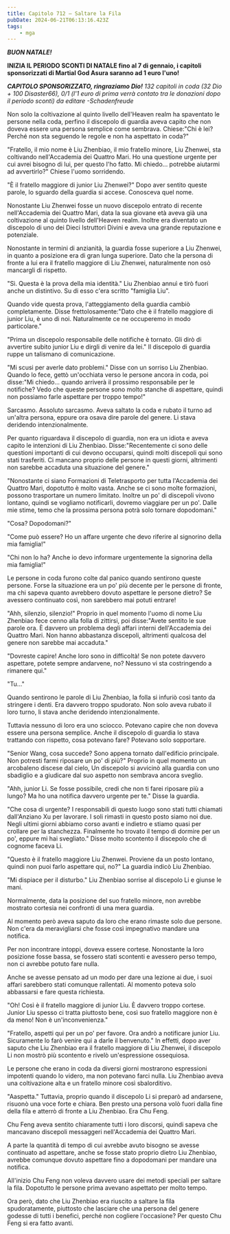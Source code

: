 ```yaml
---
title: Capitolo 712 – Saltare la Fila
pubDate: 2024-06-21T06:13:16.423Z
tags:
    - mga
---
```



<em><strong>BUON NATALE!</strong></em>


<strong>INIZIA IL PERIODO SCONTI DI NATALE fino al 7 di gennaio, i capitoli sponsorizzati di Martial God Asura saranno ad 1 euro l'uno!</strong>


<em><strong>CAPITOLO SPONSORIZZATO, ringraziamo Dio!</strong>
132 capitoli in coda (32 Dio + 100 Disaster66), 0/1 (l'1 euro di prima verrà contato tra le donazioni dopo il periodo sconti)
da editare
-Schadenfreude</em>


Non solo la coltivazione al quinto livello dell'Heaven realm ha spaventato le persone nella coda, perfino il discepolo di guardia aveva capito che non doveva essere una persona semplice come sembrava. Chiese:"Chi è lei? Perché non sta seguendo le regole e non ha aspettato in coda?"


"Fratello, il mio nome è Liu Zhenbiao, il mio fratello minore, Liu Zhenwei, sta coltivando nell'Accademia dei Quattro Mari. Ho una questione urgente per cui avrei bisogno di lui, per questo l'ho fatto. Mi chiedo... potrebbe aiutarmi ad avvertirlo?" Chiese l'uomo sorridendo.


"È il fratello maggiore di junior Liu Zhenwei?" Dopo aver sentito queste parole, lo sguardo della guardia si accese. Conosceva quel nome.


Nonostante Liu Zhenwei fosse un nuovo discepolo entrato di recente nell'Accademia dei Quattro Mari, data la sua giovane età aveva già una coltivazione al quinto livello dell'Heaven realm. Inoltre era diventato un discepolo di uno dei Dieci Istruttori Divini e aveva una grande reputazione e potenziale.


Nonostante in termini di anzianità, la guardia fosse superiore a Liu Zhenwei, in quanto a posizione era di gran lunga superiore. Dato che la persona di fronte a lui era il fratello maggiore di Liu Zhenwei, naturalmente non osò mancargli di rispetto.


"Sì. Questa è la prova della mia identità." Liu Zhenbiao annuì e tirò fuori anche un distintivo. Su di esso c'era scritto "famiglia Liu".


Quando vide questa prova, l'atteggiamento della guardia cambiò completamente. Disse frettolosamente:"Dato che è il fratello maggiore di junior Liu, è uno di noi. Naturalmente ce ne occuperemo in modo particolare."


"Prima un discepolo responsabile delle notifiche è tornato. Gli dirò di avvertire subito junior Liu e dirgli di venire da lei." Il discepolo di guardia ruppe un talismano di comunicazione.


"Mi scusi per averle dato problemi." Disse con un sorriso Liu Zhenbiao. Quando lo fece, gettò un'occhiata verso le persone ancora in coda, poi disse:"Mi chiedo... quando arriverà il prossimo responsabile per le notifiche? Vedo che queste persone sono molto stanche di aspettare, quindi non possiamo farle aspettare per troppo tempo!"


Sarcasmo. Assoluto sarcasmo. Aveva saltato la coda e rubato il turno ad un'altra persona, eppure ora osava dire parole del genere. Li stava deridendo intenzionalmente.


Per quanto riguardava il discepolo di guardia, non era un idiota e aveva capito le intenzioni di Liu Zhenbiao. Disse:"Recentemente ci sono delle questioni importanti di cui devono occuparsi, quindi molti discepoli qui sono stati trasferiti. Ci mancano proprio delle persone in questi giorni, altrimenti non sarebbe accaduta una situazione del genere."


"Nonostante ci siano Formazioni di Teletrasporto per tutta l'Accademia dei Quattro Mari, dopotutto è molto vasta. Anche se ci sono molte formazioni, possono trasportare un numero limitato. Inoltre un po' di discepoli vivono lontano, quindi se vogliamo notificarli, dovremo viaggiare per un po'. Dalle mie stime, temo che la prossima persona potrà solo tornare dopodomani."


"Cosa? Dopodomani?"


"Come può essere? Ho un affare urgente che devo riferire al signorino della mia famiglia!"


"Chi non lo ha? Anche io devo informare urgentemente la signorina della mia famiglia!"


Le persone in coda furono colte dal panico quando sentirono queste persone. Forse la situazione era un po' più decente per le persone di fronte, ma chi sapeva quanto avrebbero dovuto aspettare le persone dietro? Se avessero continuato così, non sarebbero mai potuti entrare!


"Ahh, silenzio, silenzio!" Proprio in quel momento l'uomo di nome Liu Zhenbiao fece cenno alla folla di zittirsi, poi disse:"Avete sentito le sue parole ora. È davvero un problema degli affari interni dell'Accademia dei Quattro Mari. Non hanno abbastanza discepoli, altrimenti qualcosa del genere non sarebbe mai accaduta."


"Dovreste capire! Anche loro sono in difficoltà! Se non potete davvero aspettare, potete sempre andarvene, no? Nessuno vi sta costringendo a rimanere qui."


"Tu..."


Quando sentirono le parole di Liu Zhenbiao, la folla si infuriò così tanto da stringere i denti. Era davvero troppo spudorato. Non solo aveva rubato il loro turno, li stava anche deridendo intenzionalmente.


Tuttavia nessuno di loro era uno sciocco. Potevano capire che non doveva essere una persona semplice. Anche il discepolo di guardia lo stava trattando con rispetto, cosa potevano fare? Potevano solo sopportare.


 "Senior Wang, cosa succede? Sono appena tornato dall'edificio principale. Non potresti farmi riposare un po' di più?" Proprio in quel momento un arcobaleno discese dal cielo, Un discepolo si avvicinò alla guardia con uno sbadiglio e a giudicare dal suo aspetto non sembrava ancora sveglio.


"Ahh, junior Li. Se fosse possibile, credi che non ti farei riposare più a lungo? Ma ho una notifica davvero urgente per te." Disse la guardia.


"Che cosa di urgente? I responsabili di questo luogo sono stati tutti chiamati dall'Anziano Xu per lavorare. I soli rimasti in questo posto siamo noi due. Negli ultimi giorni abbiamo corso avanti e indietro e stiamo quasi per crollare per la stanchezza. Finalmente ho trovato il tempo di dormire per un po', eppure mi hai svegliato." Disse molto scontento il discepolo che di cognome faceva Li.


"Questo è il fratello maggiore Liu Zhenwei. Proviene da un posto lontano, quindi non puoi farlo aspettare qui, no?" La guardia indicò Liu Zhenbiao.


"Mi dispiace per il disturbo." Liu Zhenbiao sorrise al discepolo Li e giunse le mani.


Normalmente, data la posizione del suo fratello minore, non avrebbe mostrato cortesia nei confronti di una mera guardia.


Al momento però aveva saputo da loro che erano rimaste solo due persone. Non c'era da meravigliarsi che fosse così impegnativo mandare una notifica.


Per non incontrare intoppi, doveva essere cortese. Nonostante la loro posizione fosse bassa, se fossero stati scontenti e avessero perso tempo, non ci avrebbe potuto fare nulla.


Anche se avesse pensato ad un modo per dare una lezione ai due, i suoi affari sarebbero stati comunque rallentati. Al momento poteva solo abbassarsi e fare questa richiesta.


"Oh! Così è il fratello maggiore di junior Liu. È davvero troppo cortese. Junior Liu spesso ci tratta piuttosto bene, così suo fratello maggiore non è da meno! Non è un'inconvenienza."


"Fratello, aspetti qui per un po' per favore. Ora andrò a notificare junior Liu. Sicuramente lo farò venire qui a darle il benvenuto." In effetti, dopo aver saputo che Liu Zhenbiao era il fratello maggiore di Liu Zhenwei, il discepolo Li non mostrò più scontento e rivelò un'espressione ossequiosa.


Le persone che erano in coda da diversi giorni mostrarono espressioni impotenti quando lo videro, ma non potevano farci nulla. Liu Zhenbiao aveva una coltivazione alta e un fratello minore così sbalorditivo.


"Aaspetta." Tuttavia, proprio quando il discepolo Li si preparò ad andarsene, risuonò una voce forte e chiara. Ben presto una persona volò fuori dalla fine della fila e atterrò di fronte a Liu Zhenbiao. Era Chu Feng.


Chu Feng aveva sentito chiaramente tutti i loro discorsi, quindi sapeva che mancavano discepoli messaggeri nell'Accademia dei Quattro Mari.


A parte la quantità di tempo di cui avrebbe avuto bisogno se avesse continuato ad aspettare, anche se fosse stato proprio dietro Liu Zhenbiao, avrebbe comunque dovuto aspettare fino a dopodomani per mandare una notifica.


All'inizio Chu Feng non voleva davvero usare dei metodi speciali per saltare la fila. Dopotutto le persone prima avevano aspettato per molto tempo.


Ora però, dato che Liu Zhenbiao era riuscito a saltare la fila spudoratamente, piuttosto che lasciare che una persona del genere godesse di tutti i benefici, perché non cogliere l'occasione? Per questo Chu Feng si era fatto avanti.
                                



